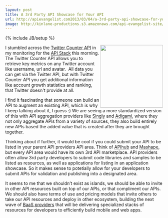 ```yaml
---
layout: post
title: A 3rd Party API Showcase for Your API
url: http://apievangelist.com2013/03/04/a-3rd-party-api-showcase-for-your-api/
image: http://kinlane-productions.s3.amazonaws.com/api-evangelist-site/blog/twitter-counter-api-2.png
---
```

{% include JB/setup %}
<p>
     <a title="Twitter Counter API" href="http://twittercounter.com/pages/api"><img src="https://s3.amazonaws.com/kinlane-productions/api-evangelist/twitter-counter-api-2.png"  width="200" align="right" /></a>
</p>
<p>
     I stumbled across the <a title="Twitter Counter API" href="http://twittercounter.com/pages/api">Twitter Counter API</a> in my monitoring for the <a href="http://theapistack.com">API Stack</a> this morning. The Twitter Counter API allows you to retrieve key metrics on any Twitter account like username, url and avatar.  All data you can get via the Twitter API, but with Twitter Counter API you get additional information like account growth statistics and ranking, that Twitter doesn't provide at all.
</p>
<p>
     I find it fascinating that someone can build an API to augment an existing API, which is why I keep talking about it, I guess :) We are seeing a more standardized version of this with API aggregation providers like <a title="Singly" href="http://singly.com">Singly</a> and <a href="http://adigami.com">Adigami</a>, where they not only aggregate APIs from a variety of sources, they also build entirely new APIs based the added value that is created after they are brought together.
</p>
<p>
     Thinking about if further, it would be cool if you could submit your API to be listed in your parent API providers API area. Think of <a title="APIHub" href="http://apihub.com">APIhub</a> and <a title="Mashape" href="http://mashape.com">Mashape</a>, but every API area would have its own 3rd API marketplace. API providers often allow 3rd party developers to submit code libraries and samples to be listed as resources, as well as applications for listing in an application showcase. So it makes sense to potetially allow for your developers to submit APIs for validation and publishing into a designated area.
</p>
<p>
     It seems to me that we shouldn’t exist as islands, we should be able to invite in other API resources built on top of our APIs, or that compliment our APIs. We should also have terms of use and pricing models that invite others to take our API resources and deploy in other ecosystem, building the next wave of <a title="BaaS Providers" href="http://apievangelist.com/trends/baas.php">BaaS providers</a> that will be delivering specialized stacks of resources for developers to efficiently build mobile and web apps.
</p>
